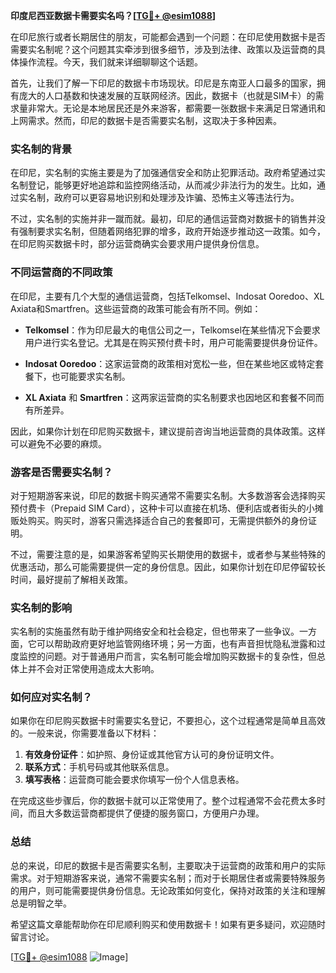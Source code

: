 **印度尼西亚数据卡需要实名吗？[[TG💪+ @esim1088](https://t.me/s/esim1088)]**

在印尼旅行或者长期居住的朋友，可能都会遇到一个问题：在印尼使用数据卡是否需要实名制呢？这个问题其实牵涉到很多细节，涉及到法律、政策以及运营商的具体操作流程。今天，我们就来详细聊聊这个话题。

首先，让我们了解一下印尼的数据卡市场现状。印尼是东南亚人口最多的国家，拥有庞大的人口基数和快速发展的互联网经济。因此，数据卡（也就是SIM卡）的需求量非常大。无论是本地居民还是外来游客，都需要一张数据卡来满足日常通讯和上网需求。然而，印尼的数据卡是否需要实名制，这取决于多种因素。

### 实名制的背景

在印尼，实名制的实施主要是为了加强通信安全和防止犯罪活动。政府希望通过实名制登记，能够更好地追踪和监控网络活动，从而减少非法行为的发生。比如，通过实名制，政府可以更容易地识别和处理涉及诈骗、恐怖主义等违法行为。

不过，实名制的实施并非一蹴而就。最初，印尼的通信运营商对数据卡的销售并没有强制要求实名制，但随着网络犯罪的增多，政府开始逐步推动这一政策。如今，在印尼购买数据卡时，部分运营商确实会要求用户提供身份信息。

### 不同运营商的不同政策

在印尼，主要有几个大型的通信运营商，包括Telkomsel、Indosat Ooredoo、XL Axiata和Smartfren。这些运营商的政策可能会有所不同。例如：

- **Telkomsel**：作为印尼最大的电信公司之一，Telkomsel在某些情况下会要求用户进行实名登记。尤其是在购买预付费卡时，用户可能需要提供身份证件。
  
- **Indosat Ooredoo**：这家运营商的政策相对宽松一些，但在某些地区或特定套餐下，也可能要求实名制。

- **XL Axiata** 和 **Smartfren**：这两家运营商的实名制要求也因地区和套餐不同而有所差异。

因此，如果你计划在印尼购买数据卡，建议提前咨询当地运营商的具体政策。这样可以避免不必要的麻烦。

### 游客是否需要实名制？

对于短期游客来说，印尼的数据卡购买通常不需要实名制。大多数游客会选择购买预付费卡（Prepaid SIM Card），这种卡可以直接在机场、便利店或者街头的小摊贩处购买。购买时，游客只需选择适合自己的套餐即可，无需提供额外的身份证明。

不过，需要注意的是，如果游客希望购买长期使用的数据卡，或者参与某些特殊的优惠活动，那么可能需要提供一定的身份信息。因此，如果你计划在印尼停留较长时间，最好提前了解相关政策。

### 实名制的影响

实名制的实施虽然有助于维护网络安全和社会稳定，但也带来了一些争议。一方面，它可以帮助政府更好地监管网络环境；另一方面，也有声音担忧隐私泄露和过度监控的问题。对于普通用户而言，实名制可能会增加购买数据卡的复杂性，但总体上并不会对正常使用造成太大影响。

### 如何应对实名制？

如果你在印尼购买数据卡时需要实名登记，不要担心，这个过程通常是简单且高效的。一般来说，你需要准备以下材料：

1. **有效身份证件**：如护照、身份证或其他官方认可的身份证明文件。
2. **联系方式**：手机号码或其他联系信息。
3. **填写表格**：运营商可能会要求你填写一份个人信息表格。

在完成这些步骤后，你的数据卡就可以正常使用了。整个过程通常不会花费太多时间，而且大多数运营商都提供了便捷的服务窗口，方便用户办理。

### 总结

总的来说，印尼的数据卡是否需要实名制，主要取决于运营商的政策和用户的实际需求。对于短期游客来说，通常不需要实名制；而对于长期居住者或需要特殊服务的用户，则可能需要提供身份信息。无论政策如何变化，保持对政策的关注和理解总是明智之举。

希望这篇文章能帮助你在印尼顺利购买和使用数据卡！如果有更多疑问，欢迎随时留言讨论。

[[TG💪+ @esim1088](https://t.me/s/esim1088) ![Image](https://i.postimg.cc/4NQfJmqS/Snipaste-2025-05-13-00-14-12.png)]